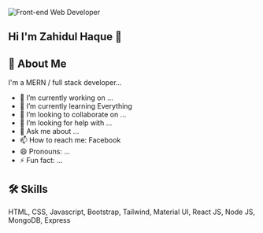 ![Front-end Web Developer](https://scontent.fdac8-1.fna.fbcdn.net/v/t39.30808-6/s960x960/259702143_614381593312326_2385120649897861935_n.jpg?_nc_cat=111&ccb=1-5&_nc_sid=e3f864&_nc_ohc=yBgEHCbUB3UAX-5CpSB&tn=U3QOrprljFKLqz3j&_nc_ht=scontent.fdac8-1.fna&oh=83d2d1cc62fbd30b0d6d3da8a1de8856&oe=61A0761A)

## Hi I'm Zahidul Haque 👋

## 🚀 About Me

I'm a MERN / full stack developer...

- 🔭 I’m currently working on ...
- 🌱 I’m currently learning Everything
- 👯 I’m looking to collaborate on ...
- 🤔 I’m looking for help with ...
- 💬 Ask me about ...
- 📫 How to reach me: Facebook
- 😄 Pronouns: ...
- ⚡ Fun fact: ...

## 🛠 Skills

HTML, CSS, Javascript, Bootstrap, Tailwind, Material UI, React JS, Node JS, MongoDB, Express
